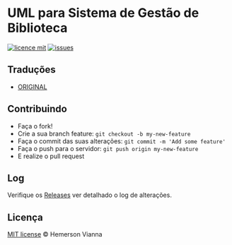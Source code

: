 # UML para Sistema de Gestão de Biblioteca

[![licence mit](https://img.shields.io/badge/license-MIT-blue.svg?style=flat-square)](http://hemersonvianna.mit-license.org/)
[![issues](https://img.shields.io/github/issues/descco-tools/uml-library-management-system.svg?style=flat-square)](https://github.com/descco-tools/uml-library-management-system/issues)

## Traduções

* [ORIGINAL](https://github.com/uml-solutions/uml-library-management-system/)

## Contribuindo

- Faça o fork!
- Crie a sua branch feature: `git checkout -b my-new-feature`
- Faça o commit das suas alterações: `git commit -m 'Add some feature'`
- Faça o push para o servidor: `git push origin my-new-feature`
- E realize o pull request

## Log

Verifique os [Releases](https://github.com/descco-tools/uml-library-management-system/releases) ver detalhado o log de alterações.

## Licença

[MIT license](http://hemersonvianna.mit-license.org/) © Hemerson Vianna
